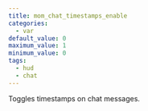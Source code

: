 ```yaml
---
title: mom_chat_timestamps_enable
categories:
  - var
default_value: 0
maximum_value: 1
minimum_value: 0
tags:
  - hud
  - chat
---
```


Toggles timestamps on chat messages.

